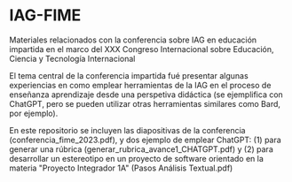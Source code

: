 # IAG-FIME
Materiales relacionados con la conferencia sobre IAG en educación impartida en el marco del XXX  Congreso Internacional sobre Educación, Ciencia y Tecnología Internacional

El tema central de la conferencia impartida fué presentar algunas experiencias en como emplear herramientas de la IAG en el proceso de enseñanza aprendizaje desde una perspetiva didáctica (se ejemplifica con ChatGPT, pero se pueden utilizar otras herramientas similares como Bard, por ejemplo).

En este repositorio se incluyen las diapositivas de la conferencia (conferencia_fime_2023.pdf), y dos ejemplo de emplear ChatGPT: (1) para generar una rúbrica (generar_rubrica_avance1_CHATGPT.pdf) y (2) para desarrollar un estereotipo en un proyecto de software orientado en la materia "Proyecto Integrador 1A" (Pasos Análisis Textual.pdf)
